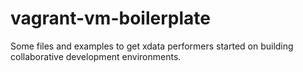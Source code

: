 vagrant-vm-boilerplate
======================

Some files and examples to get xdata performers started on building collaborative development environments.
